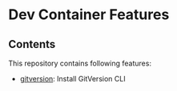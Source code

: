 # Dev Container Features

## Contents

This repository contains following features:
- [gitversion](./src/gitversion/README.md): Install GitVersion CLI